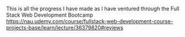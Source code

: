 This is all the progress I have made as I have ventured through the Full Stack Web Development Bootcamp
https://nau.udemy.com/course/fullstack-web-development-course-projects-base/learn/lecture/36379820#reviews
